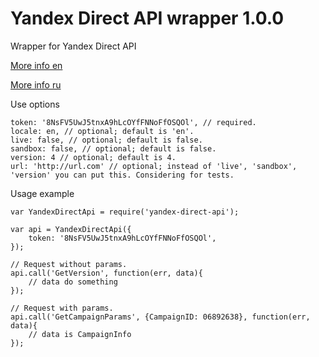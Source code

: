 Yandex Direct API wrapper 1.0.0
====================

Wrapper for Yandex Direct API

[More info en](https://tech.yandex.com/direct/)

[More info ru](https://tech.yandex.ru/direct/)

Use options
```
token: '8NsFV5UwJ5tnxA9hLcOYfFNNoFfOSQOl', // required.
locale: en, // optional; default is 'en'.
live: false, // optional; default is false.
sandbox: false, // optional; default is false.
version: 4 // optional; default is 4.
url: 'http://url.com' // optional; instead of 'live', 'sandbox', 'version' you can put this. Considering for tests.

```

Usage example
```
var YandexDirectApi = require('yandex-direct-api');

var api = YandexDirectApi({
    token: '8NsFV5UwJ5tnxA9hLcOYfFNNoFfOSQOl',
});

// Request without params.
api.call('GetVersion', function(err, data){
    // data do something
});

// Request with params.
api.call('GetCampaignParams', {CampaignID: 06892638}, function(err, data){
    // data is CampaignInfo
});
```